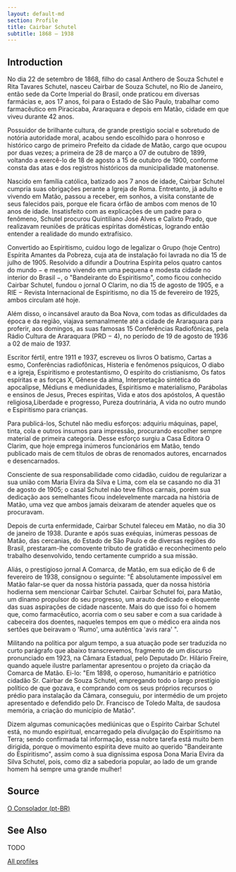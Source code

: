 ```yaml
---
layout: default-md
section: Profile
title: Cairbar Schutel
subtitle: 1868 – 1938
---
```


## Introduction
No dia 22 de setembro de 1868, filho do casal Anthero de Souza Schutel e Rita Tavares Schutel, nasceu Cairbar de Souza Schutel, no Rio de Janeiro, então sede da Corte Imperial do Brasil, onde praticou em diversas farmácias e, aos 17 anos, foi para o Estado de São Paulo, trabalhar como farmacêutico em Piracicaba, Araraquara e depois em Matão, cidade em que viveu durante 42 anos.

Possuidor de brilhante cultura, de grande prestígio social e sobretudo de notória autoridade moral, acabou sendo escolhido para o honroso e histórico cargo de primeiro Prefeito da cidade de Matão, cargo que ocupou por duas vezes; a primeira de 28 de março a 07 de outubro de 1899, voltando a exercê-lo de 18 de agosto a 15 de outubro de 1900, conforme consta das atas e dos registros históricos da municipalidade matonense.

Nascido em família católica, batizado aos 7 anos de idade, Cairbar Schutel cumpria suas obrigações perante a Igreja de Roma. Entretanto, já adulto e vivendo em Matão, passou a receber, em sonhos, a visita constante de seus falecidos pais, porque ele ficara órfão de ambos com menos de 10 anos de idade. Insatisfeito com as explicações de um padre para o fenômeno, Schutel procurou Quintiliano José Alves e Calixto Prado, que realizavam reuniões de práticas espíritas domésticas, logrando então entender a realidade do mundo extrafísico.

Convertido ao Espiritismo, cuidou logo de legalizar o Grupo (hoje Centro) Espírita Amantes da Pobreza, cuja ata de instalação foi lavrada no dia 15 de julho de 1905. Resolvido a difundir a Doutrina Espírita pelos quatro cantos do mundo − e mesmo vivendo em uma pequena e modesta cidade no interior do Brasil −, o "Bandeirante do Espiritismo", como ficou conhecido Cairbar Schutel, fundou o jornal O Clarim, no dia 15 de agosto de 1905, e a RIE − Revista Internacional de Espiritismo, no dia 15 de fevereiro de 1925, ambos circulam até hoje.

Além disso, o incansável arauto da Boa Nova, com todas as dificuldades da época e da região, viajava semanalmente até a cidade de Araraquara para proferir, aos domingos, as suas famosas 15 Conferências Radiofônicas, pela Rádio Cultura de Araraquara (PRD − 4), no período de 19 de agosto de 1936 a 02 de maio de 1937.

Escritor fértil, entre 1911 e 1937, escreveu os livros O batismo, Cartas a esmo, Conferências radiofônicas, Histeria e fenômenos psíquicos, O diabo e a igreja, Espiritismo e protestantismo, O espírito do cristianismo, Os fatos espíritas e as forças X, Gênese da alma, Interpretação sintética do apocalipse, Médiuns e mediunidades, Espiritismo e materialismo, Parábolas e ensinos de Jesus, Preces espíritas, Vida e atos dos apóstolos, A questão religiosa,Liberdade e progresso, Pureza doutrinária, A vida no outro mundo e Espiritismo para crianças.

Para publicá-los, Schutel não mediu esforços: adquiriu máquinas, papel, tinta, cola e outros insumos para impressão, procurando escolher sempre material de primeira categoria. Desse esforço surgiu a Casa Editora O Clarim, que hoje emprega inúmeros funcionários em Matão, tendo publicado mais de cem títulos de obras de renomados autores, encarnados e desencarnados.

Consciente de sua responsabilidade como cidadão, cuidou de regularizar a sua união com Maria Elvira da Silva e Lima, com ela se casando no dia 31 de agosto de 1905; o casal Schutel não teve filhos carnais, porém sua dedicação aos semelhantes ficou indelevelmente marcada na história de Matão, uma vez que ambos jamais deixaram de atender aqueles que os procuravam.

Depois de curta enfermidade, Cairbar Schutel faleceu em Matão, no dia 30 de janeiro de 1938. Durante e após suas exéquias, inúmeras pessoas de Matão, das cercanias, do Estado de São Paulo e de diversas regiões do Brasil, prestaram-lhe comovente tributo de gratidão e reconhecimento pelo trabalho desenvolvido, tendo certamente cumprido a sua missão.

Aliás, o prestigioso jornal A Comarca, de Matão, em sua edição de 6 de fevereiro de 1938, consignou o seguinte: "É absolutamente impossível em Matão falar-se quer da nossa história passada, quer da nossa história hodierna sem mencionar Cairbar Schutel. Cairbar Schutel foi, para Matão, um dínamo propulsor do seu progresso, um arauto dedicado e eloquente das suas aspirações de cidade nascente. Mais do que isso foi o homem que, como farmacêutico, acorria com o seu saber e com a sua caridade à cabeceira dos doentes, naqueles tempos em que o médico era ainda nos sertões que beiravam o 'Rumo', uma autêntica 'avis rara' ".

Militando na política por algum tempo, a sua atuação pode ser traduzida no curto parágrafo que abaixo transcrevemos, fragmento de um discurso pronunciado em 1923, na Câmara Estadual, pelo Deputado Dr. Hilário Freire, quando aquele ilustre parlamentar apresentou o projeto da criação da Comarca de Matão. Ei-lo: "Em 1898, o operoso, humanitário e patriótico cidadão Sr. Cairbar de Souza Schutel, empregando todo o largo prestígio político de que gozava, e comprando com os seus próprios recursos o prédio para instalação da Câmara, conseguiu, por intermédio de um projeto apresentado e defendido pelo Dr. Francisco de Toledo Malta, de saudosa memória, a criação do município de Matão".

Dizem algumas comunicações mediúnicas que o Espírito Cairbar Schutel está, no mundo espiritual, encarregado pela divulgação do Espiritismo na Terra; sendo confirmada tal informação, essa nobre tarefa está muito bem dirigida, porque o movimento espírita deve muito ao querido "Bandeirante do Espiritismo", assim como à sua digníssima esposa Dona Maria Elvira da Silva Schutel, pois, como diz a sabedoria popular, ao lado de um grande homem há sempre uma grande mulher!

## Source
[O Consolador (pt-BR)](http://www.oconsolador.com.br/linkfixo/biografias/cairbarschutel.html)

## See Also
TODO

<a href="/profiles" class="button">All profiles</a>
